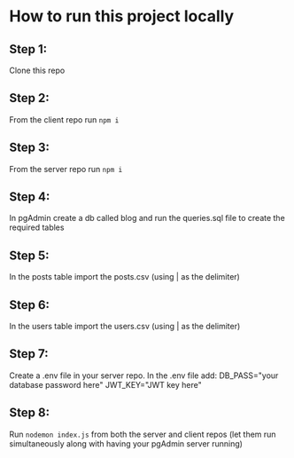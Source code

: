 # How to run this project locally
## Step 1:
Clone this repo
## Step 2:
From the client repo run `npm i`
## Step 3:
From the server repo run `npm i`
## Step 4:
In pgAdmin create a db called blog and run the queries.sql file to create the required tables
## Step 5:
In the posts table import the posts.csv (using | as the delimiter)
## Step 6:
In the users table import the users.csv (using | as the delimiter)
## Step 7:
Create a .env file in your server repo.
In the .env file add:
DB_PASS="your database password here"
JWT_KEY="JWT key here"
## Step 8:
Run `nodemon index.js` from both the server and client repos (let them run simultaneously along with having your pgAdmin server running)

